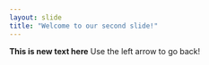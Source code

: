```yaml
---
layout: slide
title: "Welcome to our second slide!"
---
```

<strong>This is new text here</strong>
Use the left arrow to go back!